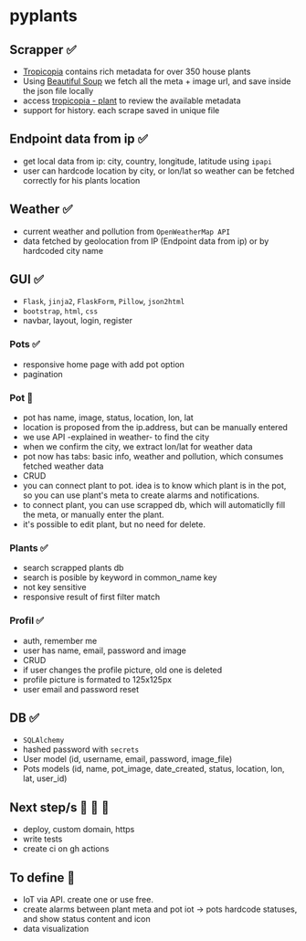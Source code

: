 # pyplants

## Scrapper ✅

- [Tropicopia](http://www.tropicopia.com/house-plant/) contains rich metadata for over 350 house plants
- Using [Beautiful Soup](https://www.crummy.com/software/BeautifulSoup/bs4/doc/) we fetch all the meta + image url, and save inside the json file locally
- access [tropicopia - plant](http://www.tropicopia.com/house-plant/detail.np/detail-01.html) to review the available metadata
- support for history. each scrape saved in unique file

## Endpoint data from ip ✅

- get local data from ip: city, country, longitude, latitude using `ipapi`
- user can hardcode location by city, or lon/lat so weather can be fetched correctly for his plants location

## Weather ✅

- current weather and pollution from `OpenWeatherMap API`
- data fetched by geolocation from IP (Endpoint data from ip) or by hardcoded city name

## GUI ✅

- `Flask`, `jinja2`, `FlaskForm`, `Pillow`, `json2html`
- `bootstrap`, `html`, `css`
- navbar, layout, login, register

### Pots ✅

- responsive home page with add pot option
- pagination

### Pot 🚧

- pot has name, image, status, location, lon, lat
- location is proposed from the ip.address, but can be manually entered
- we use API -explained in weather- to find the city
- when we confirm the city, we extract lon/lat for weather data
- pot now has tabs: basic info, weather and pollution, which consumes fetched weather data
- CRUD
- you can connect plant to pot. idea is to know which plant is in the pot, so you can use plant's meta to create alarms and notifications.
- to connect plant, you can use scrapped db, which will automaticlly fill the meta, or manually enter the plant.
- it's possible to edit plant, but no need for delete.

### Plants ✅

- search scrapped plants db
- search is posible by keyword in common_name key
- not key sensitive
- responsive result of first filter match

### Profil ✅

- auth, remember me
- user has name, email, password and image
- CRUD
- if user changes the profile picture, old one is deleted
- profile picture is formated to 125x125px
- user email and password reset

## DB ✅

- `SQLAlchemy`
- hashed password with `secrets`
- User model (id, username, email, password, image_file)
- Pots models (id, name, pot_image, date_created, status, location, lon, lat, user_id)

## Next step/s 🚧 🚧 🚧

- deploy, custom domain, https
- write tests
- create ci on gh actions

## To define 🤔

- IoT via API. create one or use free.
- create alarms between plant meta and pot iot -> pots hardcode statuses, and show status content and icon
- data visualization
